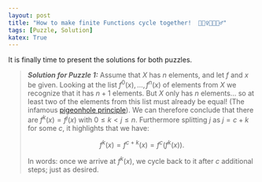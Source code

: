 ```yaml
---
layout: post
title: "How to make finite Functions cycle together!  🚴🏻‍♀️🚴🏿🚴‍♂️"
tags: [Puzzle, Solution]
katex: True
---
```



It is finally time to present the solutions for both puzzles. 

> ***Solution for Puzzle 1:*** Assume that $X$ has $n$ elements, and let $f$ and $x$ be given. 
> Looking at the list $f^0 (x) , \dots, f^n(x)$ of elements from $X$ we recognize that it has $n+1$ elements. 
> But $X$ only has $n$ elements... so at least two of the elements from this list must already be equal! (The infamous [pigeonhole principle](https://en.wikipedia.org/wiki/Pigeonhole_principle)). 
> We can therefore conclude that there are $f^k(x) = f^j(x)$ with $0 \leq k < j \leq n$. 
> Furthermore splitting $j$ as $j = c + k$ for some $c$, it highlights that we have:
>
>$$ 
>   f^k(x) = f^{c + k} (x) = f^c(f^k(x)). 
>$$
>
> In words: once we arrive at $f^k(x)$, we cycle back to it after $c$ additional steps; just as desired.